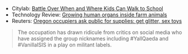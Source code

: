 * Citylab: [Battle Over When and Where Kids Can Walk to School](http://www.citylab.com/navigator/2016/01/kids-independence-free-range-parenting/423168/)
* Technology Review: [Growing human organs inside farm animals](http://www.technologyreview.com/news/545106/human-animal-chimeras-are-gestating-on-us-research-farms/)
* Reuters: [Oregon occupiers ask public for supplies: get glitter, sex toys](http://www.reuters.com/article/us-oregon-militia-idUSKCN0US31420160115)

> The occupation has drawn ridicule from critics on social media who have assigned the group nicknames including #YallQaeda and #VanillaISIS in a play on militant labels.